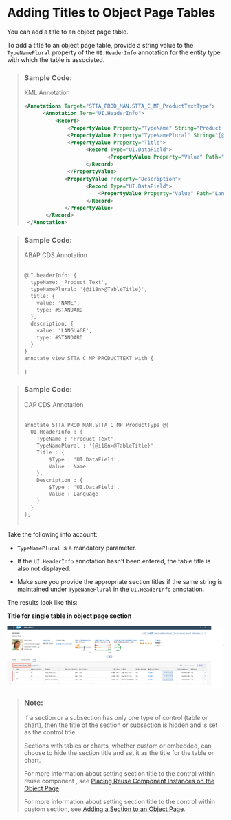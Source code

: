 <!-- loiod9a45394165e439595cf0006924b6996 -->

# Adding Titles to Object Page Tables

You can add a title to an object page table.

To add a title to an object page table, provide a string value to the `TypeNamePlural` property of the `UI.HeaderInfo` annotation for the entity type with which the table is associated.



> ### Sample Code:  
> XML Annotation
> 
> ```xml
> <Annotations Target="STTA_PROD_MAN.STTA_C_MP_ProductTextType">
>       <Annotation Term="UI.HeaderInfo">
>           <Record>
>               <PropertyValue Property="TypeName" String="Product Text" />
>               <PropertyValue Property="TypeNamePlural" String="{@i18n>@TableTitle}" />
>               <PropertyValue Property="Title">
>                     <Record Type="UI.DataField">
>                            <PropertyValue Property="Value" Path="Name" />
>                     </Record>
>               </PropertyValue>
>              <PropertyValue Property="Description">
>                     <Record Type="UI.DataField">
>                         <PropertyValue Property="Value" Path="Language" />
>                     </Record>
>              </PropertyValue>
>        </Record>
>  </Annotation>
> ```

> ### Sample Code:  
> ABAP CDS Annotation
> 
> ```
> 
> @UI.headerInfo: {
>   typeName: 'Product Text',
>   typeNamePlural: '{@i18n>@TableTitle}',
>   title: {
>     value: 'NAME',
>     type: #STANDARD
>   },
>   description: {
>     value: 'LANGUAGE',
>     type: #STANDARD
>   }
> }
> annotate view STTA_C_MP_PRODUCTTEXT with {
> 
> }
> 
> ```

> ### Sample Code:  
> CAP CDS Annotation
> 
> ```
> 
> annotate STTA_PROD_MAN.STTA_C_MP_ProductType @(
>   UI.HeaderInfo : {
>     TypeName : 'Product Text',
>     TypeNamePlural : '{@i18n>@TableTitle}',
>     Title : {
>         $Type : 'UI.DataField',
>         Value : Name
>     },
>     Description : {
>         $Type : 'UI.DataField',
>         Value : Language
>     }
>   }
> );
> 
> 
> ```

Take the following into account:

-   `TypeNamePlural` is a mandatory parameter.

-   If the `UI.HeaderInfo` annotation hasn't been entered, the table title is also not displayed.

-   Make sure you provide the appropriate section titles if the same string is maintained under `TypeNamePlural` in the `UI.HeaderInfo` annotation.


The results look like this:

  
  
**Title for single table in object page section**

![](images/Adding_Titles_to_Object_page_8920264.png "Title for single table in object page section")

> ### Note:  
> If a section or a subsection has only one type of control \(table or chart\), then the title of the section or subsection is hidden and is set as the control title.
> 
> Sections with tables or charts, whether custom or embedded, can choose to hide the section title and set it as the title for the table or chart.
> 
> For more information about setting section title to the control within reuse component , see [Placing Reuse Component Instances on the Object Page](placing-reuse-component-instances-on-the-object-page-1ba7f88.md).
> 
> For more information about setting section title to the control within custom section, see [Adding a Section to an Object Page](adding-a-section-to-an-object-page-a357047.md).

